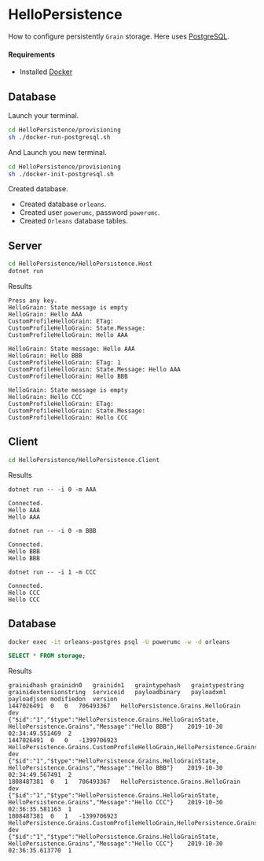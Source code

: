 # HelloPersistence

How to configure persistently `Grain` storage. Here uses [PostgreSQL](https://www.postgresql.org/). 

#### Requirements

- Installed [Docker](https://www.docker.com/) 

## Database

Launch your terminal.
```bash
cd HelloPersistence/provisioning
sh ./docker-run-postgresql.sh
```

And Launch you new terminal.
```bash
cd HelloPersistence/provisioning
sh ./docker-init-postgresql.sh
```

Created database.
- Created database `orleans`.
- Created user `powerumc`, password `powerumc`.
- Created `Orleans` database tables.

## Server

```bash
cd HelloPersistence/HelloPersistence.Host
dotnet run
```

Results
```
Press any key.
HelloGrain: State message is empty
HelloGrain: Hello AAA
CustomProfileHelloGrain: ETag: 
CustomProfileHelloGrain: State.Message: 
CustomProfileHelloGrain: Hello AAA

HelloGrain: State message: Hello AAA
HelloGrain: Hello BBB
CustomProfileHelloGrain: ETag: 1
CustomProfileHelloGrain: State.Message: Hello AAA
CustomProfileHelloGrain: Hello BBB

HelloGrain: State message is empty
HelloGrain: Hello CCC
CustomProfileHelloGrain: ETag: 
CustomProfileHelloGrain: State.Message: 
CustomProfileHelloGrain: Hello CCC
```

## Client

```bash
cd HelloPersistence/HelloPersistence.Client
```

Results

`dotnet run -- -i 0 -m AAA`
```
Connected.
Hello AAA
Hello AAA
```

`dotnet run -- -i 0 -m BBB`
```
Connected.
Hello BBB
Hello BBB
```

`dotnet run -- -i 1 -m CCC`
```
Connected.
Hello CCC
Hello CCC
```

## Database

```bash
docker exec -it orleans-postgres psql -U powerumc -w -d orleans
```

```sql
SELECT * FROM storage;
```

Results
```
grainidhash grainidn0   grainidn1   graintypehash   graintypestring grainidextensionstring  serviceid   payloadbinary   payloadxml  payloadjson modifiedon  version
1447026491	0	0	706493367	HelloPersistence.Grains.HelloGrain		dev			{"$id":"1","$type":"HelloPersistence.Grains.HelloGrainState, HelloPersistence.Grains","Message":"Hello BBB"}	2019-10-30 02:34:49.551469	2
1447026491	0	0	-1399706923	HelloPersistence.Grains.CustomProfileHelloGrain,HelloPersistence.Grains.customState		dev			{"$id":"1","$type":"HelloPersistence.Grains.HelloGrainState, HelloPersistence.Grains","Message":"Hello BBB"}	2019-10-30 02:34:49.567491	2
1808487381	0	1	706493367	HelloPersistence.Grains.HelloGrain		dev			{"$id":"1","$type":"HelloPersistence.Grains.HelloGrainState, HelloPersistence.Grains","Message":"Hello CCC"}	2019-10-30 02:36:35.581163	1
1808487381	0	1	-1399706923	HelloPersistence.Grains.CustomProfileHelloGrain,HelloPersistence.Grains.customState		dev			{"$id":"1","$type":"HelloPersistence.Grains.HelloGrainState, HelloPersistence.Grains","Message":"Hello CCC"}	2019-10-30 02:36:35.613770	1

```